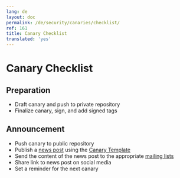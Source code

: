 ```yaml
---
lang: de
layout: doc
permalink: /de/security/canaries/checklist/
ref: 161
title: Canary Checklist
translated: 'yes'
---
```


Canary Checklist
================

Preparation
-----------

 * Draft canary and push to private repository
 * Finalize canary, sign, and add signed tags

Announcement
------------

 * Push canary to public repository
 * Publish a [news post](/news/) using the [Canary Template](/de/security/canaries/template/)
 * Send the content of the news post to the appropriate [mailing lists](/de/support/) 
 * Share link to news post on social media
 * Set a reminder for the next canary